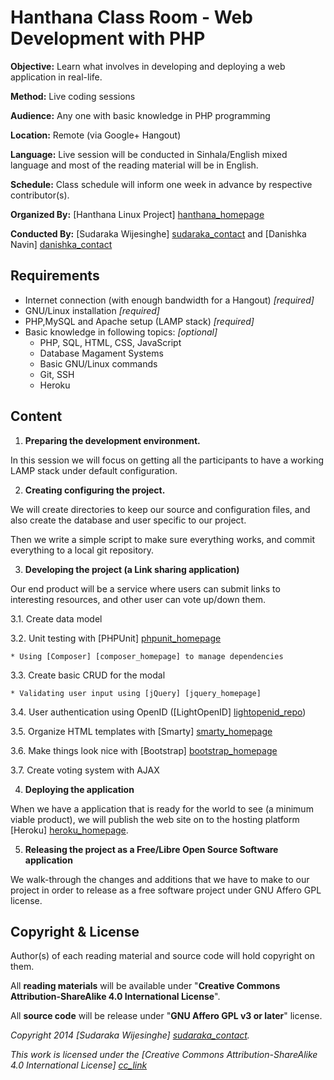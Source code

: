 Hanthana Class Room - Web Development with PHP
==============================================

__Objective:__ Learn what involves in developing and deploying a web
application in real-life.

__Method:__ Live coding sessions

__Audience:__ Any one with basic knowledge in PHP programming

__Location:__ Remote (via Google+ Hangout)

__Language:__ Live session will be conducted in Sinhala/English mixed
language and most of the reading material will be in English.

__Schedule:__ Class schedule will inform one week in advance by respective contributor(s).

__Organized By:__ [Hanthana Linux Project] [hanthana_homepage]

__Conducted By:__ [Sudaraka Wijesinghe] [sudaraka_contact] and [Danishka Navin]
[danishka_contact]


Requirements
------------

  * Internet connection (with enough bandwidth for a Hangout) _[required]_
  * GNU/Linux installation  _[required]_
  * PHP,MySQL and Apache setup (LAMP stack) _[required]_
  * Basic knowledge in following topics: _[optional]_
    * PHP, SQL, HTML, CSS, JavaScript
    * Database Magament Systems
    * Basic GNU/Linux commands
    * Git, SSH
    * Heroku

Content
-------

1. __Preparing the development environment.__

  In this session we will focus on getting all the participants to have a
  working LAMP stack under default configuration.

2. __Creating configuring the project.__

  We will create directories to keep our source and configuration files, and
  also create the database and user specific to our project.

  Then we write a simple script to make sure everything works, and commit
  everything to a local git repository.

3. __Developing the project (a Link sharing application)__

  Our end product will be a service where users can submit links to interesting
  resources, and other user can vote up/down them.

  3.1. Create data model

  3.2. Unit testing with [PHPUnit] [phpunit_homepage]

    * Using [Composer] [composer_homepage] to manage dependencies

  3.3. Create basic CRUD for the modal

    * Validating user input using [jQuery] [jquery_homepage]

  3.4. User authentication using OpenID ([LightOpenID] [lightopenid_repo])

  3.5. Organize HTML templates with [Smarty] [smarty_homepage]

  3.6. Make things look nice with [Bootstrap] [bootstrap_homepage]

  3.7. Create voting system with AJAX

4. __Deploying the application__

  When we have a application that is ready for the world to see (a minimum
  viable product), we will publish the web site on to the hosting platform
  [Heroku] [heroku_homepage].

5. __Releasing the project as a Free/Libre Open Source Software application__

  We walk-through the changes and additions that we have to make to our project
  in order to release as a free software project under GNU Affero GPL license.

Copyright & License
-------------------

Author(s) of each reading material and source code will hold copyright on them.

All __reading materials__ will be available under "__Creative Commons
Attribution-ShareAlike 4.0 International License__".

All __source code__ will be release under "__GNU Affero GPL v3 or later__"
license.


_Copyright 2014 [Sudaraka Wijesinghe] [sudaraka_contact]._

_This work is licensed under the [Creative Commons Attribution-ShareAlike 4.0
International License] [cc_link]_


  [hanthana_homepage]: http://hanthana.org/
  [sudaraka_contact]: http://sudaraka.org/contact
  [danishka_contact]: http://danishkanavin.blogspot.com/
  [lightopenid_repo]: https://gitorious.org/lightopenid
  [phpunit_homepage]: http://phpunit.de/
  [composer_homepage]: https://getcomposer.org/
  [jquery_homepage]: https://jquery.com/
  [bootstrap_homepage]: http://getbootstrap.com/
  [heroku_homepage]: https://www.heroku.com/
  [cc_link]: http://creativecommons.org/licenses/by-sa/4.0/
  [smarty_homepage]: http://www.smarty.net/
